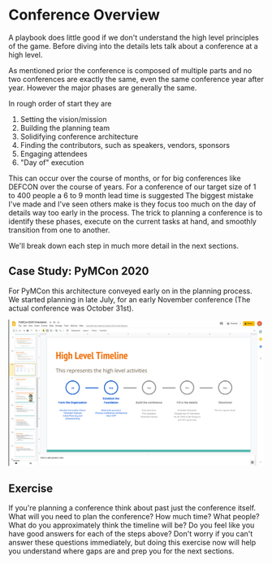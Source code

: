 # Conference Overview 
A playbook does little good if we don't understand the high level principles of the game. Before
diving into the details lets talk about a conference at a high level.

As mentioned prior the conference is composed of multiple parts and no two conferences are
exactly the same, even the same conference year after year. However the major phases are generally
the same.

In rough order of start they are

1. Setting the vision/mission
2. Building the planning team
3. Solidifying conference architecture
4. Finding the contributors, such as speakers, vendors, sponsors
5. Engaging attendees
6. "Day of" execution

This can occur over the course of months, or for big conferences like DEFCON over the course of years.
For a  conference of our target size of 1 to 400 people a 6 to 9 month lead time is suggested
The biggest mistake I've made and I've seen others make is they focus too much on the day
of details way too early in the process. The trick to planning a conference 
is to identify these phases, execute on the current tasks at hand,
and smoothly transition from one to another. 

We'll break down each step in much more detail in the next sections. 

## Case Study: PyMCon 2020
For PyMCon this architecture conveyed early on in the planning process. We started planning
in late July, for an early November conference (The actual conference was October 31st). 

![Architecture!](img/HighLevelArchitecture.png "Slides shared with team")


## Exercise
If you're planning a conference think about past just the conference itself. What will you need
to plan the conference? How much time? What people? What do you approximately think the timeline
will be? Do you feel like you have good answers for each of the steps above? 
Don't worry if you can't answer these questions immediately, but doing this exercise
now will help you understand where gaps are and prep you for the next sections.